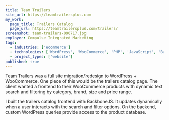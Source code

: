 ```yaml
---
title: Team Trailers
site_url: https://teamtrailersplus.com
my_work:
  page_title: Trailers Catalog
  page_url: https://teamtrailersplus.com/trailers/
screenshot: team-trailers-090717.jpg
employer: Compulse Integrated Marketing
tags:
  - industries: ['ecommerce']
  - technologies: ['WordPress', 'WooCommerce', 'PHP', 'JavaScript', 'BackboneJS', 'Bootstrap', 'NodeJS']
  - project_types: ['website']
published: true
---
```


Team Trailers was a full site migration/redesign to WordPress + WooCommerce. One piece of this would be the trailers catalog page. The client wanted a frontend to their WooCommerce products with dynamic text search and filtering by category, brand, size and price range.

I built the trailers catalog frontend with BackboneJS. It updates dynamically when a user interacts with the search and filter options. On the backend, custom WordPress queries provide access to the product database.
